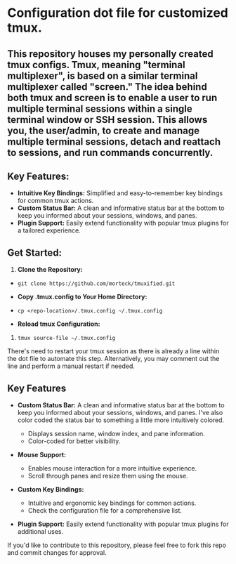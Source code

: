 # Configuration dot file for customized tmux.

## This repository houses my personally created tmux configs. Tmux, meaning "terminal multiplexer", is based on a similar terminal multiplexer called "screen." The idea behind both tmux and screen is to enable a user to run multiple terminal sessions within a single terminal window or SSH session. This allows you, the user/admin, to create and manage multiple terminal sessions, detach and reattach to sessions, and run commands concurrently. ## 

## Key Features: 

- **Intuitive Key Bindings:** Simplified and easy-to-remember key bindings for common tmux actions.
- **Custom Status Bar:** A clean and informative status bar at the bottom to keep you informed about your sessions, windows, and panes.
- **Plugin Support:** Easily extend functionality with popular tmux plugins for a tailored experience.

## Get Started: ##

1. **Clone the Repository:** 
    
- `git clone https://github.com/morteck/tmuxified.git`
    
- **Copy .tmux.config to Your Home Directory:**
        
- `cp <repo-location>/.tmux.config ~/.tmux.config`
    
- **Reload tmux Configuration:**
    
1. `tmux source-file ~/.tmux.config`
    
There's need to restart your tmux session as there is already a line within the dot file to automate this step. Alternatively, you may comment out the line and perform a manual restart if needed. 

## Key Features

- **Custom Status Bar:** A clean and informative status bar at the bottom to keep you informed about your sessions, windows, and panes. I've also color coded the status bar to something a little more intuitively colored. 
    
    - Displays session name, window index, and pane information.
    - Color-coded for better visibility.
    
- **Mouse Support:**
    
    - Enables mouse interaction for a more intuitive experience.
    - Scroll through panes and resize them using the mouse.
    
- **Custom Key Bindings:**

    
    - Intuitive and ergonomic key bindings for common actions.
    - Check the configuration file for a comprehensive list.

- **Plugin Support:** Easily extend functionality with popular tmux plugins for additional uses.



If you'd like to contribute to this repository, please feel free to fork this repo and commit changes for approval. 
